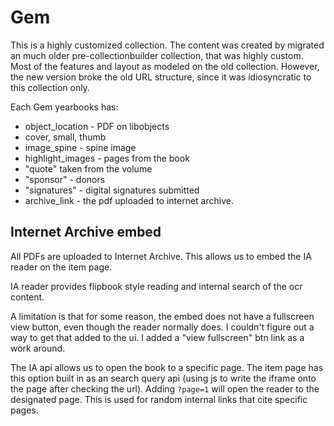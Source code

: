 # Gem

This is a highly customized collection.
The content was created by migrated an much older pre-collectionbuilder collection, that was highly custom.
Most of the features and layout as modeled on the old collection.
However, the new version broke the old URL structure, since it was idiosyncratic to this collection only. 

Each Gem yearbooks has:

- object_location - PDF on libobjects
- cover, small, thumb
- image_spine - spine image
- highlight_images - pages from the book
- "quote" taken from the volume
- "sponsor" - donors
- "signatures" - digital signatures submitted
- archive_link - the pdf uploaded to internet archive. 

## Internet Archive embed

All PDFs are uploaded to Internet Archive.
This allows us to embed the IA reader on the item page. 

IA reader provides flipbook style reading and internal search of the ocr content.

A limitation is that for some reason, the embed does not have a fullscreen view button, even though the reader normally does.
I couldn't figure out a way to get that added to the ui.
I added a "view fullscreen" btn link as a work around. 

The IA api allows us to open the book to a specific page. 
The item page has this option built in as an search query api (using js to write the iframe onto the page after checking the url).
Adding `?page=1` will open the reader to the designated page. 
This is used for random internal links that cite specific pages. 
